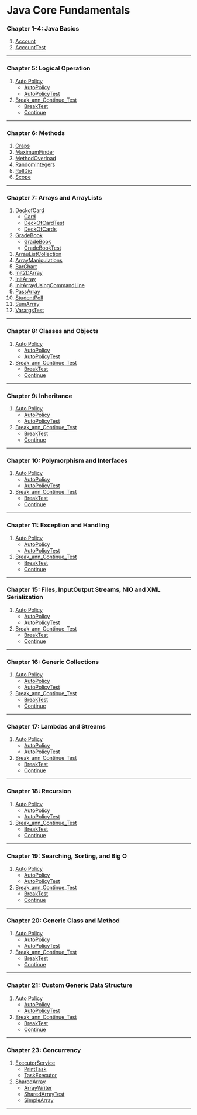 # Java Core Fundamentals
### Chapter 1-4: Java Basics
1. [Account](https://github.com/henry226/Java-Core-Fundamentals/blob/master/Chapter1-4%20(Java%20Basics)/Account/Account.java)
2. [AccountTest](https://github.com/henry226/Java-Core-Fundamentals/blob/master/Chapter1-4%20(Java%20Basics)/Account/AccountTest.java)

---

### Chapter 5: Logical Operation
1. [Auto Policy](https://github.com/henry226/Java-Core-Fundamentals/tree/master/Chapter5%20(Logical%20Operators)/AutoPolicy)
    * [AutoPolicy](https://github.com/henry226/Java-Core-Fundamentals/blob/master/Chapter5%20(Logical%20Operators)/AutoPolicy/AutoPolicy.java)
    * [AutoPolicyTest](https://github.com/henry226/Java-Core-Fundamentals/blob/master/Chapter5%20(Logical%20Operators)/AutoPolicy/AutoPolicyTest.java)
2. [Break_ann_Continue_Test](https://github.com/henry226/Java-Core-Fundamentals/tree/master/Chapter5%20(Logical%20Operators)/Break_and_Continue_Test)
    * [BreakTest](https://github.com/henry226/Java-Core-Fundamentals/blob/master/Chapter5%20(Logical%20Operators)/Break_and_Continue_Test/BreakTest.java)
    * [Continue](https://github.com/henry226/Java-Core-Fundamentals/blob/master/Chapter5%20(Logical%20Operators)/Break_and_Continue_Test/ContinueTest.java)

---

### Chapter 6: Methods
1. [Craps](https://github.com/henry226/Java/blob/master/Chapter6%20(Methods)/Craps.java)
2. [MaximumFinder](https://github.com/henry226/Java/blob/master/Chapter6%20(Methods)/MaximumFinder.java)
3. [MethodOverload](https://github.com/henry226/Java/blob/master/Chapter6%20(Methods)/MethodOverload.java)
4. [RandomIntegers](https://github.com/henry226/Java/blob/master/Chapter6%20(Methods)/RandomIntegers.java)
5. [RollDie](https://github.com/henry226/Java/blob/master/Chapter6%20(Methods)/RollDie.java)
6. [Scope](https://github.com/henry226/Java/blob/master/Chapter6%20(Methods)/Scope.java)

---

### Chapter 7: Arrays and ArrayLists
1. [DeckofCard](https://github.com/henry226/Java/tree/master/Chapter7%20(Arrays%20and%20ArrayLists)/DeckofCard)
	* [Card](https://github.com/henry226/Java/blob/master/Chapter7%20(Arrays%20and%20ArrayLists)/DeckofCard/Card.java)
	* [DeckOfCardTest](https://github.com/henry226/Java/blob/master/Chapter7%20(Arrays%20and%20ArrayLists)/DeckofCard/DeckOfCardTest.java)
	* [DeckOfCards](https://github.com/henry226/Java/blob/master/Chapter7%20(Arrays%20and%20ArrayLists)/DeckofCard/DeckOfCards.java)
2. [GradeBook](https://github.com/henry226/Java/tree/master/Chapter7%20(Arrays%20and%20ArrayLists)/GradeBook)
	* [GradeBook](https://github.com/henry226/Java/blob/master/Chapter7%20(Arrays%20and%20ArrayLists)/GradeBook/GradeBook.java)
	* [GradeBookTest](https://github.com/henry226/Java/blob/master/Chapter7%20(Arrays%20and%20ArrayLists)/GradeBook/GradeBookTest.java)
3. [ArrauListCollection](https://github.com/henry226/Java/blob/master/Chapter7%20(Arrays%20and%20ArrayLists)/ArrauListCollection.java)
4. [ArrayManipulations](https://github.com/henry226/Java/blob/master/Chapter7%20(Arrays%20and%20ArrayLists)/ArrayManipulations.java)
5. [BarChart](https://github.com/henry226/Java/blob/master/Chapter7%20(Arrays%20and%20ArrayLists)/BarChart.java)
6. [Init2DArray](https://github.com/henry226/Java/blob/master/Chapter7%20(Arrays%20and%20ArrayLists)/Init2DArray.java)
7. [InitArray](https://github.com/henry226/Java/blob/master/Chapter7%20(Arrays%20and%20ArrayLists)/InitArray.java)
8. [InitArrayUsingCommandLine](https://github.com/henry226/Java/blob/master/Chapter7%20(Arrays%20and%20ArrayLists)/InitArrayUsingCommandLine.java)
9. [PassArray](https://github.com/henry226/Java/blob/master/Chapter7%20(Arrays%20and%20ArrayLists)/PassArray.java)
10. [StudentPoll](https://github.com/henry226/Java/blob/master/Chapter7%20(Arrays%20and%20ArrayLists)/StudentPoll.java)
11. [SumArray](https://github.com/henry226/Java/blob/master/Chapter7%20(Arrays%20and%20ArrayLists)/SumArray.java)
12. [VarargsTest](https://github.com/henry226/Java/blob/master/Chapter7%20(Arrays%20and%20ArrayLists)/VarargsTest.java)

---

### Chapter 8: Classes and Objects
1. [Auto Policy](https://github.com/henry226/Java-Core-Fundamentals/tree/master/Chapter5%20(Logical%20Operators)/AutoPolicy)
    * [AutoPolicy](https://github.com/henry226/Java-Core-Fundamentals/blob/master/Chapter5%20(Logical%20Operators)/AutoPolicy/AutoPolicy.java)
    * [AutoPolicyTest](https://github.com/henry226/Java-Core-Fundamentals/blob/master/Chapter5%20(Logical%20Operators)/AutoPolicy/AutoPolicyTest.java)
2. [Break_ann_Continue_Test](https://github.com/henry226/Java-Core-Fundamentals/tree/master/Chapter5%20(Logical%20Operators)/Break_and_Continue_Test)
    * [BreakTest](https://github.com/henry226/Java-Core-Fundamentals/blob/master/Chapter5%20(Logical%20Operators)/Break_and_Continue_Test/BreakTest.java)
    * [Continue](https://github.com/henry226/Java-Core-Fundamentals/blob/master/Chapter5%20(Logical%20Operators)/Break_and_Continue_Test/ContinueTest.java)

---

### Chapter 9: Inheritance
1. [Auto Policy](https://github.com/henry226/Java-Core-Fundamentals/tree/master/Chapter5%20(Logical%20Operators)/AutoPolicy)
    * [AutoPolicy](https://github.com/henry226/Java-Core-Fundamentals/blob/master/Chapter5%20(Logical%20Operators)/AutoPolicy/AutoPolicy.java)
    * [AutoPolicyTest](https://github.com/henry226/Java-Core-Fundamentals/blob/master/Chapter5%20(Logical%20Operators)/AutoPolicy/AutoPolicyTest.java)
2. [Break_ann_Continue_Test](https://github.com/henry226/Java-Core-Fundamentals/tree/master/Chapter5%20(Logical%20Operators)/Break_and_Continue_Test)
    * [BreakTest](https://github.com/henry226/Java-Core-Fundamentals/blob/master/Chapter5%20(Logical%20Operators)/Break_and_Continue_Test/BreakTest.java)
    * [Continue](https://github.com/henry226/Java-Core-Fundamentals/blob/master/Chapter5%20(Logical%20Operators)/Break_and_Continue_Test/ContinueTest.java)

---

### Chapter 10: Polymorphism and Interfaces
1. [Auto Policy](https://github.com/henry226/Java-Core-Fundamentals/tree/master/Chapter5%20(Logical%20Operators)/AutoPolicy)
    * [AutoPolicy](https://github.com/henry226/Java-Core-Fundamentals/blob/master/Chapter5%20(Logical%20Operators)/AutoPolicy/AutoPolicy.java)
    * [AutoPolicyTest](https://github.com/henry226/Java-Core-Fundamentals/blob/master/Chapter5%20(Logical%20Operators)/AutoPolicy/AutoPolicyTest.java)
2. [Break_ann_Continue_Test](https://github.com/henry226/Java-Core-Fundamentals/tree/master/Chapter5%20(Logical%20Operators)/Break_and_Continue_Test)
    * [BreakTest](https://github.com/henry226/Java-Core-Fundamentals/blob/master/Chapter5%20(Logical%20Operators)/Break_and_Continue_Test/BreakTest.java)
    * [Continue](https://github.com/henry226/Java-Core-Fundamentals/blob/master/Chapter5%20(Logical%20Operators)/Break_and_Continue_Test/ContinueTest.java)

---

### Chapter 11: Exception and Handling
1. [Auto Policy](https://github.com/henry226/Java-Core-Fundamentals/tree/master/Chapter5%20(Logical%20Operators)/AutoPolicy)
    * [AutoPolicy](https://github.com/henry226/Java-Core-Fundamentals/blob/master/Chapter5%20(Logical%20Operators)/AutoPolicy/AutoPolicy.java)
    * [AutoPolicyTest](https://github.com/henry226/Java-Core-Fundamentals/blob/master/Chapter5%20(Logical%20Operators)/AutoPolicy/AutoPolicyTest.java)
2. [Break_ann_Continue_Test](https://github.com/henry226/Java-Core-Fundamentals/tree/master/Chapter5%20(Logical%20Operators)/Break_and_Continue_Test)
    * [BreakTest](https://github.com/henry226/Java-Core-Fundamentals/blob/master/Chapter5%20(Logical%20Operators)/Break_and_Continue_Test/BreakTest.java)
    * [Continue](https://github.com/henry226/Java-Core-Fundamentals/blob/master/Chapter5%20(Logical%20Operators)/Break_and_Continue_Test/ContinueTest.java)

---

### Chapter 15: Files, InputOutput Streams, NIO and XML Serialization
1. [Auto Policy](https://github.com/henry226/Java-Core-Fundamentals/tree/master/Chapter5%20(Logical%20Operators)/AutoPolicy)
    * [AutoPolicy](https://github.com/henry226/Java-Core-Fundamentals/blob/master/Chapter5%20(Logical%20Operators)/AutoPolicy/AutoPolicy.java)
    * [AutoPolicyTest](https://github.com/henry226/Java-Core-Fundamentals/blob/master/Chapter5%20(Logical%20Operators)/AutoPolicy/AutoPolicyTest.java)
2. [Break_ann_Continue_Test](https://github.com/henry226/Java-Core-Fundamentals/tree/master/Chapter5%20(Logical%20Operators)/Break_and_Continue_Test)
    * [BreakTest](https://github.com/henry226/Java-Core-Fundamentals/blob/master/Chapter5%20(Logical%20Operators)/Break_and_Continue_Test/BreakTest.java)
    * [Continue](https://github.com/henry226/Java-Core-Fundamentals/blob/master/Chapter5%20(Logical%20Operators)/Break_and_Continue_Test/ContinueTest.java)

---

### Chapter 16: Generic Collections
1. [Auto Policy](https://github.com/henry226/Java-Core-Fundamentals/tree/master/Chapter5%20(Logical%20Operators)/AutoPolicy)
    * [AutoPolicy](https://github.com/henry226/Java-Core-Fundamentals/blob/master/Chapter5%20(Logical%20Operators)/AutoPolicy/AutoPolicy.java)
    * [AutoPolicyTest](https://github.com/henry226/Java-Core-Fundamentals/blob/master/Chapter5%20(Logical%20Operators)/AutoPolicy/AutoPolicyTest.java)
2. [Break_ann_Continue_Test](https://github.com/henry226/Java-Core-Fundamentals/tree/master/Chapter5%20(Logical%20Operators)/Break_and_Continue_Test)
    * [BreakTest](https://github.com/henry226/Java-Core-Fundamentals/blob/master/Chapter5%20(Logical%20Operators)/Break_and_Continue_Test/BreakTest.java)
    * [Continue](https://github.com/henry226/Java-Core-Fundamentals/blob/master/Chapter5%20(Logical%20Operators)/Break_and_Continue_Test/ContinueTest.java)

---

### Chapter 17: Lambdas and Streams
1. [Auto Policy](https://github.com/henry226/Java-Core-Fundamentals/tree/master/Chapter5%20(Logical%20Operators)/AutoPolicy)
    * [AutoPolicy](https://github.com/henry226/Java-Core-Fundamentals/blob/master/Chapter5%20(Logical%20Operators)/AutoPolicy/AutoPolicy.java)
    * [AutoPolicyTest](https://github.com/henry226/Java-Core-Fundamentals/blob/master/Chapter5%20(Logical%20Operators)/AutoPolicy/AutoPolicyTest.java)
2. [Break_ann_Continue_Test](https://github.com/henry226/Java-Core-Fundamentals/tree/master/Chapter5%20(Logical%20Operators)/Break_and_Continue_Test)
    * [BreakTest](https://github.com/henry226/Java-Core-Fundamentals/blob/master/Chapter5%20(Logical%20Operators)/Break_and_Continue_Test/BreakTest.java)
    * [Continue](https://github.com/henry226/Java-Core-Fundamentals/blob/master/Chapter5%20(Logical%20Operators)/Break_and_Continue_Test/ContinueTest.java)

---

### Chapter 18: Recursion
1. [Auto Policy](https://github.com/henry226/Java-Core-Fundamentals/tree/master/Chapter5%20(Logical%20Operators)/AutoPolicy)
    * [AutoPolicy](https://github.com/henry226/Java-Core-Fundamentals/blob/master/Chapter5%20(Logical%20Operators)/AutoPolicy/AutoPolicy.java)
    * [AutoPolicyTest](https://github.com/henry226/Java-Core-Fundamentals/blob/master/Chapter5%20(Logical%20Operators)/AutoPolicy/AutoPolicyTest.java)
2. [Break_ann_Continue_Test](https://github.com/henry226/Java-Core-Fundamentals/tree/master/Chapter5%20(Logical%20Operators)/Break_and_Continue_Test)
    * [BreakTest](https://github.com/henry226/Java-Core-Fundamentals/blob/master/Chapter5%20(Logical%20Operators)/Break_and_Continue_Test/BreakTest.java)
    * [Continue](https://github.com/henry226/Java-Core-Fundamentals/blob/master/Chapter5%20(Logical%20Operators)/Break_and_Continue_Test/ContinueTest.java)

---

### Chapter 19: Searching, Sorting, and Big O
1. [Auto Policy](https://github.com/henry226/Java-Core-Fundamentals/tree/master/Chapter5%20(Logical%20Operators)/AutoPolicy)
    * [AutoPolicy](https://github.com/henry226/Java-Core-Fundamentals/blob/master/Chapter5%20(Logical%20Operators)/AutoPolicy/AutoPolicy.java)
    * [AutoPolicyTest](https://github.com/henry226/Java-Core-Fundamentals/blob/master/Chapter5%20(Logical%20Operators)/AutoPolicy/AutoPolicyTest.java)
2. [Break_ann_Continue_Test](https://github.com/henry226/Java-Core-Fundamentals/tree/master/Chapter5%20(Logical%20Operators)/Break_and_Continue_Test)
    * [BreakTest](https://github.com/henry226/Java-Core-Fundamentals/blob/master/Chapter5%20(Logical%20Operators)/Break_and_Continue_Test/BreakTest.java)
    * [Continue](https://github.com/henry226/Java-Core-Fundamentals/blob/master/Chapter5%20(Logical%20Operators)/Break_and_Continue_Test/ContinueTest.java)

---

### Chapter 20: Generic Class and Method
1. [Auto Policy](https://github.com/henry226/Java-Core-Fundamentals/tree/master/Chapter5%20(Logical%20Operators)/AutoPolicy)
    * [AutoPolicy](https://github.com/henry226/Java-Core-Fundamentals/blob/master/Chapter5%20(Logical%20Operators)/AutoPolicy/AutoPolicy.java)
    * [AutoPolicyTest](https://github.com/henry226/Java-Core-Fundamentals/blob/master/Chapter5%20(Logical%20Operators)/AutoPolicy/AutoPolicyTest.java)
2. [Break_ann_Continue_Test](https://github.com/henry226/Java-Core-Fundamentals/tree/master/Chapter5%20(Logical%20Operators)/Break_and_Continue_Test)
    * [BreakTest](https://github.com/henry226/Java-Core-Fundamentals/blob/master/Chapter5%20(Logical%20Operators)/Break_and_Continue_Test/BreakTest.java)
    * [Continue](https://github.com/henry226/Java-Core-Fundamentals/blob/master/Chapter5%20(Logical%20Operators)/Break_and_Continue_Test/ContinueTest.java)

---

### Chapter 21: Custom Generic Data Structure
1. [Auto Policy](https://github.com/henry226/Java-Core-Fundamentals/tree/master/Chapter5%20(Logical%20Operators)/AutoPolicy)
    * [AutoPolicy](https://github.com/henry226/Java-Core-Fundamentals/blob/master/Chapter5%20(Logical%20Operators)/AutoPolicy/AutoPolicy.java)
    * [AutoPolicyTest](https://github.com/henry226/Java-Core-Fundamentals/blob/master/Chapter5%20(Logical%20Operators)/AutoPolicy/AutoPolicyTest.java)
2. [Break_ann_Continue_Test](https://github.com/henry226/Java-Core-Fundamentals/tree/master/Chapter5%20(Logical%20Operators)/Break_and_Continue_Test)
    * [BreakTest](https://github.com/henry226/Java-Core-Fundamentals/blob/master/Chapter5%20(Logical%20Operators)/Break_and_Continue_Test/BreakTest.java)
    * [Continue](https://github.com/henry226/Java-Core-Fundamentals/blob/master/Chapter5%20(Logical%20Operators)/Break_and_Continue_Test/ContinueTest.java)

---

### Chapter 23: Concurrency
1. [ExecutorService](https://github.com/henry226/Java/tree/master/Chapter23%20(Concurrency)/ExecutorService)
    * [PrintTask](https://github.com/henry226/Java/blob/master/Chapter23%20(Concurrency)/ExecutorService/PrintTask.java)
    * [TaskExecutor](https://github.com/henry226/Java/blob/master/Chapter23%20(Concurrency)/ExecutorService/TaskExecutor.java)
2. [SharedArray](https://github.com/henry226/Java/tree/master/Chapter23%20(Concurrency)/SharedArray)
    * [ArrayWriter](https://github.com/henry226/Java/blob/master/Chapter23%20(Concurrency)/SharedArray/ArrayWriter.java)
    * [SharedArrayTest](https://github.com/henry226/Java/blob/master/Chapter23%20(Concurrency)/SharedArray/SharedArrayTest.java)
    * [SimpleArray](https://github.com/henry226/Java/blob/master/Chapter23%20(Concurrency)/SharedArray/SimpleArray.java)

---